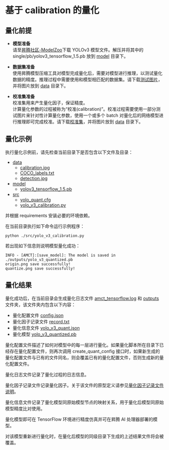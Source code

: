 # 基于 calibration 的量化

## 量化前提

+ **模型准备**  
请至[昇腾社区-ModelZoo](https://ascend.huawei.com/zh/#/software/modelzoo/detail/C/210261e64adc42d2b3d84c447844e4c7)下载 YOLOv3 模型文件。解压并将其中的 single/pb/yolov3_tensorflow_1.5.pb 放到 [model](./data/) 目录下。

+ **数据集准备**  
使用昇腾模型压缩工具对模型完成量化后，需要对模型进行推理，以测试量化数据的精度。推理过程中需要使用和模型相匹配的数据集。请下载[测试图片](https://c7xcode.obs.cn-north-4.myhuaweicloud.com/models/yolo_v3_calibration/detection.jpg)，并将图片放到 [data](./data/) 目录下。

+ **校准集准备**  
校准集用来产生量化因子，保证精度。  
计算量化参数的过程被称为“校准(calibration)”。校准过程需要使用一部分测试图片来针对性计算量化参数，使用一个或多个 batch 对量化后的网络模型进行推理即可完成校准。请下载[校准集](https://c7xcode.obs.cn-north-4.myhuaweicloud.com/models/yolo_v3_calibration/calibration.jpg)，并将图片放到 [data](./data/) 目录下。

## 量化示例

执行量化示例前，请先检查当前目录下是否包含以下文件及目录：

+ [data](./data/)
  + [calibration.jpg](./data/calibration.jpg)
  + [COCO_labels.txt](./data/COCO_labels.txt)
  + [detection.jpg](./data/detection.jpg)
+ [model](./model/)
  + [yolov3_tensorflow_1.5.pb](./model/yolov3_tensorflow_1.5.pb)
+ [src](./src/)
  + [yolo_quant.cfg](./src/yolo_quant.cfg)
  + [yolo_v3_calibration.py](./src/yolo_v3_calibration.py)

并根据 requirements 安装必要的环境依赖。

在当前目录执行如下命令运行示例程序：

```none
python ./src/yolo_v3_calibration.py
```

若出现如下信息则说明模型量化成功：

```none
INFO - [AMCT]:[save_model]: The model is saved in ./outputs/yolo_v3_quantized.pb
origin.png save successfully!
quantize.png save successfully!
```

## 量化结果

量化成功后，在当前目录会生成量化日志文件 [amct_tensorflow.log](./amct_log/amct_tensorflow.log) 和 [outputs](./outputs/) 文件夹，该文件夹内包含以下内容：

+ 量化配置文件 [config.json](./outputs/config.json)
+ 量化因子记录文件 [record.txt](./outputs/record.txt)
+ 量化信息文件 [yolo_v3_quant.json](./outputs/yolo_v3_quant.json)
+ 量化模型 [yolo_v3_quantized.pb](./outputs/yolo_v3_quantized.pb)

量化配置文件描述了如何对模型中的每一层进行量化。如果量化脚本所在目录下已经存在量化配置文件，则再次调用 create_quant_config 接口时，如果新生成的量化配置文件与已有的文件同名，则会覆盖已有的量化配置文件，否则生成新的量化配置文件。

量化日志文件记录了量化过程的日志信息。

量化因子记录文件记录量化因子。关于该文件的原型定义请参见[量化因子记录文件说明](https://support.huaweicloud.com/content/dam/cloudbu-site/archive/china/zh-cn/support/docs/auxiliarydevtool-cann330alphaXinfer/atlasamcttf_16_0014.html)。

量化信息文件记录了量化模型同原始模型节点的映射关系，用于量化后模型同原始模型精度比对使用。

量化模型即可在 TensorFlow 环境进行精度仿真并可在昇腾 AI 处理器部署的模型。

对该模型重新进行量化时，在量化后模型的同级目录下生成的上述结果文件将会被覆盖。
